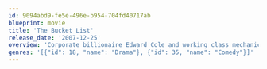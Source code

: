 ```yaml
---
id: 9094abd9-fe5e-496e-b954-704fd40717ab
blueprint: movie
title: 'The Bucket List'
release_date: '2007-12-25'
overview: 'Corporate billionaire Edward Cole and working class mechanic Carter Chambers are worlds apart. At a crossroads in their lives, they share a hospital room and discover they have two things in common: a desire to spend the time they have left doing everything they ever wanted to do and an unrealized need to come to terms with who they are. Together they embark on the road trip of a lifetime, becoming friends along the way and learning to live life to the fullest, with insight and humor.'
genres: '[{"id": 18, "name": "Drama"}, {"id": 35, "name": "Comedy"}]'
---
```

